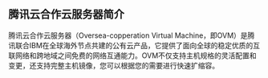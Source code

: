 ## 腾讯云合作云服务器简介
腾讯云合作云服务器（Oversea-copperation Virtual Machine，即OVM）是腾讯联合IBM在全球海外节点共建的公有云产品，它提供了面向全球的稳定优质的互联网络和跨地域之间免费的网络互通能力。OVM不仅支持主机规格的灵活配置和变更，还支持完整主机镜像，您可以根据您的需要进行快速扩缩容。
